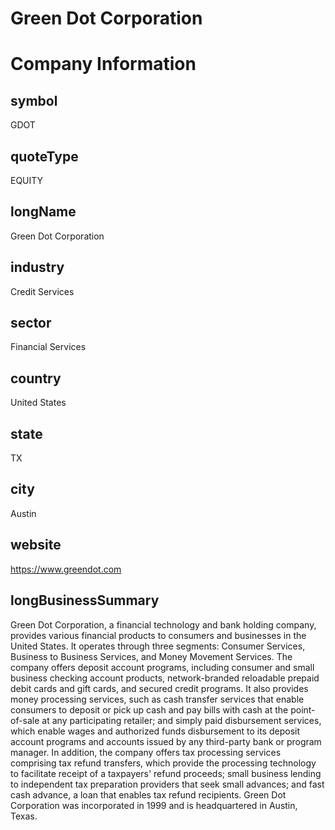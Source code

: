 
Green Dot Corporation
=====================

# Company Information

## symbol


GDOT


## quoteType


EQUITY


## longName


Green Dot Corporation


## industry


Credit Services


## sector


Financial Services


## country


United States


## state


TX


## city


Austin


## website


https://www.greendot.com


## longBusinessSummary


Green Dot Corporation, a financial technology and bank holding company, provides various financial products to consumers and businesses in the United States. It operates through three segments: Consumer Services, Business to Business Services, and Money Movement Services. The company offers deposit account programs, including consumer and small business checking account products, network-branded reloadable prepaid debit cards and gift cards, and secured credit programs. It also provides money processing services, such as cash transfer services that enable consumers to deposit or pick up cash and pay bills with cash at the point-of-sale at any participating retailer; and simply paid disbursement services, which enable wages and authorized funds disbursement to its deposit account programs and accounts issued by any third-party bank or program manager. In addition, the company offers tax processing services comprising tax refund transfers, which provide the processing technology to facilitate receipt of a taxpayers' refund proceeds; small business lending to independent tax preparation providers that seek small advances; and fast cash advance, a loan that enables tax refund recipients. Green Dot Corporation was incorporated in 1999 and is headquartered in Austin, Texas.

